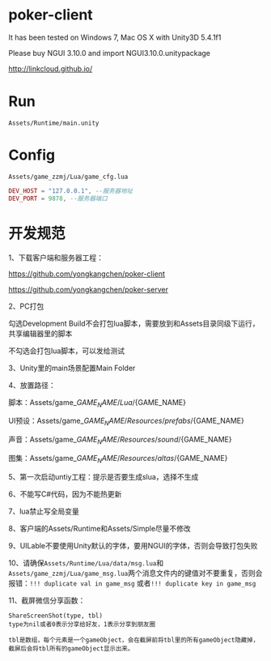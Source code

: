 # poker-client

It has been tested on Windows 7, Mac OS X with Unity3D 5.4.1f1

Please buy NGUI 3.10.0 and import NGUI3.10.0.unitypackage

http://linkcloud.github.io/

# Run
`Assets/Runtime/main.unity`

# Config
`Assets/game_zzmj/Lua/game_cfg.lua`

```lua
DEV_HOST = "127.0.0.1", --服务器地址
DEV_PORT = 9878, --服务器端口
```

# 开发规范
1、下载客户端和服务器工程： 

https://github.com/yongkangchen/poker-client

https://github.com/yongkangchen/poker-server

2、PC打包 

勾选Development Build不会打包lua脚本，需要放到和Assets目录同级下运行，共享编辑器里的脚本 

不勾选会打包lua脚本，可以发给测试 


3、Unity里的main场景配置Main Folder 

4、放置路径：

脚本：Assets/game_${GAME_NAME}/Lua/${GAME_NAME} 

UI预设：Assets/game_${GAME_NAME}/Resources/prefabs/${GAME_NAME} 

声音：Assets/game_${GAME_NAME}/Resources/sound/${GAME_NAME} 

图集：Assets/game_${GAME_NAME}/Resources/altas/${GAME_NAME} 

5、第一次启动untiy工程：提示是否要生成slua，选择不生成 

6、不能写C#代码，因为不能热更新 

7、lua禁止写全局变量 

8、客户端的Assets/Runtime和Assets/Simple尽量不修改 

9、UILable不要使用Unity默认的字体，要用NGUI的字体，否则会导致打包失败

10、请确保`Assets/Runtime/Lua/data/msg.lua`和`Assets/game_zzmj/Lua/game_msg.lua`两个消息文件内的键值对不要重复，否则会报错：`!!! duplicate val in game_msg` 或者`!!! duplicate key in game_msg`

11、截屏微信分享函数：
```
ShareScreenShot(type, tbl)
type为nil或者0表示分享给好友，1表示分享到朋友圈

tbl是数组，每个元素是一个gameObject，会在截屏前将tbl里的所有gameObject隐藏掉，截屏后会将tbl所有的gameObject显示出来。
```
